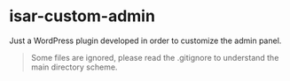 isar-custom-admin
=======

Just a WordPress plugin developed in order to customize the admin panel.

> Some files are ignored, please read the .gitignore to understand the main directory scheme.
